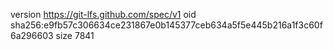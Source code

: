 version https://git-lfs.github.com/spec/v1
oid sha256:e9fb57c306634ce231867e0b145377ceb634a5f5e445b216a1f3c60f6a296603
size 7841
